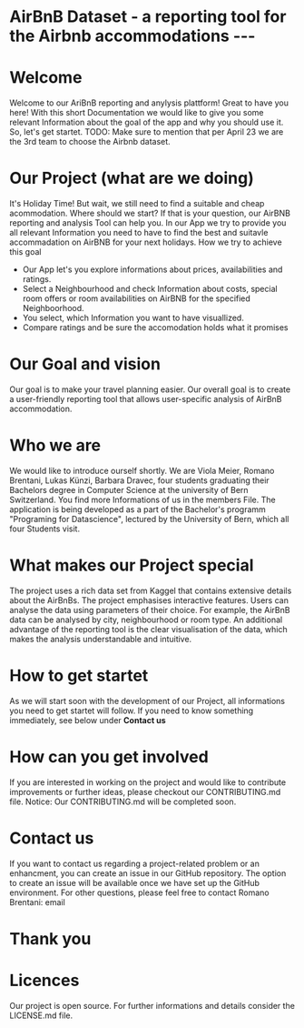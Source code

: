 # AirBnB Dataset - a reporting tool for the Airbnb accommodations ---
# Welcome
Welcome to our AriBnB reporting and anylysis plattform! Great to have you here!
With this short Documentation we would like to give you some relevant Information about the goal of the app and why you should use it. So, let's get startet.
TODO: Make sure to mention that per April 23 we are the 3rd team to choose the Airbnb dataset.

# Our Project (what are we doing)
It's Holiday Time! But wait, we still need to find a suitable and cheap acommodation. Where should we start?
If that is your question, our AirBNB reporting and analysis Tool can help you. 
In our App we try to provide you all relevant Information you need to have to find the best and suitavle accommadation on AirBNB for your next holidays.
How we try to achieve this goal
- Our App let's you explore informations about prices, availabilities and ratings.
- Select a Neighbourhood and check Information about costs, special room offers or room availabilities on AirBNB for the specified Neighboorhood.  
- You select, which Information you want to have visuallized.
- Compare ratings and be sure the accomodation holds what it promises
# Our Goal and vision
Our goal is to make your travel planning easier.
Our overall goal is to create a user-friendly reporting tool that allows user-specific analysis of AirBnB accommodation. 

# Who we are
We would like to introduce ourself shortly. We are Viola Meier, Romano Brentani, Lukas Künzi, Barbara Dravec, four students graduating their Bachelors degree in Computer Science at the university of Bern Switzerland. You find more Informations of us in the members File. 
The application is being developed as a part of the Bachelor's programm "Programing for Datascience", lectured by the University of Bern, which all four Students visit. 


# What makes our Project special 
The project uses a rich data set from Kaggel that contains extensive details about the AirBnBs. 
The project emphasises interactive features. Users can analyse the data using parameters of their choice. For example, the AirBnB data can be analysed by city, neighbourhood or room type.
An additional advantage of the reporting tool is the clear visualisation of the data, which makes the analysis understandable and intuitive.

# How to get startet
As we will start soon with the development of our Project, all informations you need to get startet will follow. If you need to know something immediately, see below under **Contact us**

# How can you get involved
If you are interested in working on the project and would like to contribute improvements or further ideas, please checkout our 
CONTRIBUTING.md file. 
Notice: Our CONTRIBUTING.md will be completed soon. 

# Contact us
If you want to contact us regarding a project-related problem or an enhancment, you can create an issue in our GitHub repository. The option to create an issue will be available once we have set up the GitHub environment. For other questions, please feel free to contact Romano Brentani: email

# Thank you


# Licences
Our project is open source. For further informations and details consider the  LICENSE.md file.


